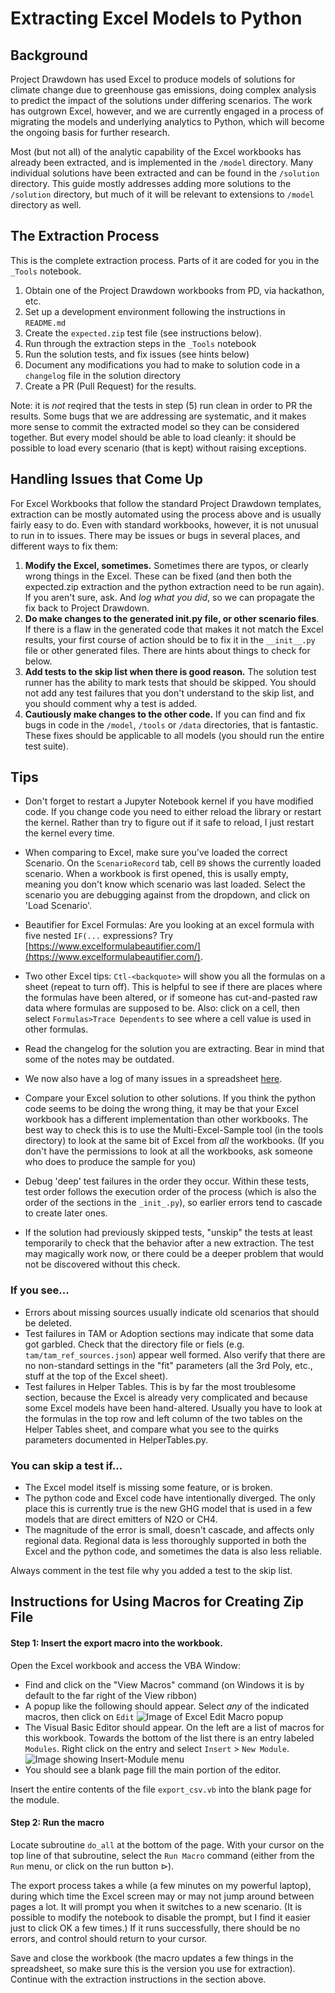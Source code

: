 # Extracting Excel Models to Python

## Background

Project Drawdown has used Excel to produce models of solutions for climate change due to greenhouse gas emissions, doing complex analysis to predict the impact of the solutions under differing scenarios.  The work has outgrown Excel, however, and we are currently engaged in a process of migrating the models and underlying analytics to Python, which will become the ongoing basis for further research.

Most (but not all) of the analytic capability of the Excel workbooks has already been extracted, and is implemented in the `/model` directory.  Many individual solutions have been extracted and can be found in the `/solution` directory.  This guide mostly addresses adding more solutions to the `/solution` directory, but much of it will be relevant to extensions to `/model` directory as well.

## The Extraction Process

This is the complete extraction process.  Parts of it are coded for you in the `_Tools` notebook.

  1. Obtain one of the Project Drawdown workbooks from PD, via hackathon, etc. 
  2. Set up a development environment following the instructions in `README.md`
  3. Create the `expected.zip` test file (see instructions below).
  4. Run through the extraction steps in the `_Tools` notebook
  5. Run the solution tests, and fix issues (see hints below)
  6. Document any modifications you had to make to solution code in a `changelog` file in the solution directory
  7. Create a PR (Pull Request) for the results.

Note: it is _not_ reqired that the tests in step (5) run clean in order to PR the results.  Some bugs that we are addressing are
systematic, and it makes more sense to commit the extracted model so they can be considered together.
But every model should be able to load cleanly: it should be possible to load every scenario (that is kept) without raising exceptions.

## Handling Issues that Come Up

For Excel Workbooks that follow the standard Project Drawdown templates, extraction can be mostly automated using the process above and is usually fairly easy to do. Even with standard workbooks, however, it is not unusual to run in to issues.  There may be issues or bugs in several places, and different ways to fix them:

1. **Modify the Excel, sometimes.** Sometimes there are typos, or clearly wrong things in the Excel.  These can be fixed (and then both the expected.zip extraction and the python extraction need to be run again).  If you aren't sure, ask.  And *log what you did*, so we can propagate the fix back to Project Drawdown.
2. **Do make changes to the generated __init__.py file, or other scenario files**.  If there is a flaw in the generated code that makes it not match the Excel results, your first course of action should be to fix it in the `__init__.py` file or other generated files. There are hints about things to check for below.
3. **Add tests to the skip list when there is good reason.**  The solution test runner has the ability to mark tests that should be skipped.  You should not add any test failures that you don't understand to the skip list, and you should comment why a test is added.
4. **Cautiously make changes to the other code.**  If you can find and fix bugs in code in the `/model`, `/tools` or `/data` directories, that is fantastic.  These fixes should be applicable to all models (you should run the entire test suite).

## Tips

* Don't forget to restart a Jupyter Notebook kernel if you have modified code. If you change code you need to either reload the library or restart the kernel.   Rather than try to figure out if it safe to reload, I just restart the kernel every time.

* When comparing to Excel, make sure you've loaded the correct Scenario. On the `ScenarioRecord` tab, cell `B9` shows the currently loaded scenario.  When a workbook is first opened, this is usally empty, meaning you don't know which scenario was last loaded.  Select the scenario you are debugging against from the dropdown, and click on 'Load Scenario'.

* Beautifier for Excel Formulas: Are you looking at an excel formula with five nested `IF(...` expressions?  Try [https://www.excelformulabeautifier.com/](https://www.excelformulabeautifier.com/).

* Two other Excel tips:  `Ctl-<backquote>` will show you all the formulas on a sheet (repeat to turn off).  This is helpful to see if there are places where the formulas have been altered, or if someone has cut-and-pasted raw data where formulas are supposed to be.  Also: click on a cell, then select `Formulas>Trace Dependents` to see where a cell value is used in other formulas.

* Read the changelog for the solution you are extracting. Bear in mind that some of the notes may be outdated.

* We now also have a log of many issues in a spreadsheet [here](https://docs.google.com/spreadsheets/d/1UyDXHyItk0aN36Q7w6oHkXHQI4t9FLxZhvAFD2aDymg/edit?usp=sharing).

* Compare your Excel solution to other solutions. If you think the python code seems to be doing the wrong thing, it may be that your Excel workbook has a different implementation than other workbooks. The best way to check this is to use the Multi-Excel-Sample tool (in the tools directory) to look at the same bit of Excel from _all_ the workbooks. (If you don't have the permissions to look at all the workbooks, ask someone who does to produce the sample for you)

* Debug 'deep' test failures in the order they occur.  Within these tests, test order follows the execution order of the process (which is also the order of the sections in the `_init_.py`), so earlier errors tend to cascade to create later ones.

* If the solution had previously skipped tests, "unskip" the tests at least temporarily to check that the behavior after a new extraction.  The test may magically work now, or there could be a deeper problem that would not be discovered without this check.

### If you see...

* Errors about missing sources usually indicate old scenarios that should be deleted.
* Test failures in TAM or Adoption sections may indicate that some data got garbled.  Check that the directory file or fiels (e.g. `tam/tam_ref_sources.json`) appear well formed.  Also verify that there are no non-standard settings in the "fit" parameters (all the 3rd Poly, etc., stuff at the top of the Excel sheet).
* Test failures in Helper Tables.  This is by far the most troublesome section, because the Excel is already very complicated and because some Excel models have been hand-altered.  Usually you have to look at the formulas in the top row and left column of the two tables on the Helper Tables sheet, and compare what you see to the quirks parameters documented in HelperTables.py.

### You can skip a test if...

* The Excel model itself is missing some feature, or is broken.
* The python code and Excel code have intentionally diverged.  The only place this is currently true is the new GHG model that is used in a few models that are direct emitters of N2O or CH4.
* The magnitude of the error is small, doesn't cascade, and affects only regional data.  Regional data is less thoroughly supported in both the Excel and the python code, and sometimes the data is also less reliable.

Always comment in the test file why you added a test to the skip list.

## Instructions for Using Macros for Creating Zip File

#### Step 1: Insert the export macro into the workbook.
Open the Excel workbook and access the VBA Window:
* Find and click on the "View Macros" command (on Windows it is by default to the far right of the View ribbon)
* A popup like the following should appear.  Select _any_ of the indicated macros, then click on `Edit`
    ![Image of Excel Edit Macro popup](https://github.com/projectdrawdown/solutions/blob/extracting/Documentation/images/vb_macro.jpg)
* The Visual Basic Editor should appear.  On the left are a list of macros for this workbook.  Towards the bottom of the list there is an entry labeled `Modules`.  Right click on the entry and select `Insert` > `New Module`.
![Image showing Insert-Module menu](https://github.com/projectdrawdown/solutions/blob/extracting/Documentation/images/vb_insert.jpg)
* You should see a blank page fill the main portion of the editor.

Insert the entire contents of the file `export_csv.vb` into the blank page for the module.

#### Step 2: Run the macro

Locate subroutine `do_all` at the bottom of the page.  With your cursor on the top line of that subroutine, select the `Run Macro`
command (either from the `Run` menu, or click on the run button &vrtri;).

The export process takes a while (a few minutes on my powerful laptop), during which time the Excel screen may or may not
jump around between pages a lot.  It will prompt you when it switches to a new scenario.  (It is possible to modify the notebook to disable the prompt, but I find it easier just to click OK a few times.)
If it runs successfully, there should be no errors, and control should return to your cursor.

Save and close the workbook (the macro updates a few things in the spreadsheet, so make sure this is the version you use for extraction).  Continue with the extraction instructions in the section above.
